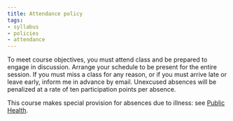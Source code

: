 ```yaml
---
title: Attendance policy
tags:
- syllabus
- policies
- attendance
---
```


To meet course objectives, you must attend class and be prepared to engage in discussion.
Arrange your schedule to be present for the entire session.
If you must miss a class for any reason, or if you must arrive late or leave early, inform me in advance by email.
Unexcused absences will be penalized at a rate of ten participation points per absence.

This course makes special provision for absences due to illness: see [Public Health](#public-health).
